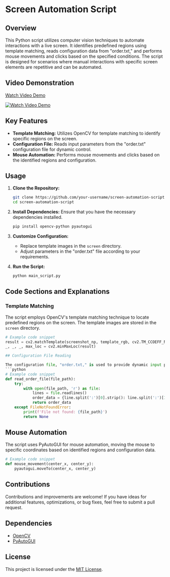 # Screen Automation Script

## Overview

This Python script utilizes computer vision techniques to automate interactions with a live screen. It identifies predefined regions using template matching, reads configuration data from "order.txt," and performs mouse movements and clicks based on the specified conditions. The script is designed for scenarios where manual interactions with specific screen elements are repetitive and can be automated.

## Video Demonstration

[Watch Video Demo](Tutorial.mp4)

[![Watch Video Demo](https://img.youtube.com/vi/33xtQYCoKmI/0.jpg)](https://www.youtube.com/watch?v=E07h_oSKJ5U)

## Key Features

- **Template Matching:** Utilizes OpenCV for template matching to identify specific regions on the screen.
- **Configuration File:** Reads input parameters from the "order.txt" configuration file for dynamic control.
- **Mouse Automation:** Performs mouse movements and clicks based on the identified regions and configuration.

## Usage

1. **Clone the Repository:**
    ```bash
    git clone https://github.com/your-username/screen-automation-script.git
    cd screen-automation-script
    ```

2. **Install Dependencies:**
    Ensure that you have the necessary dependencies installed.
    ```bash
    pip install opencv-python pyautogui
    ```

3. **Customize Configuration:**
    - Replace template images in the `screen` directory.
    - Adjust parameters in the "order.txt" file according to your requirements.

4. **Run the Script:**
    ```bash
    python main_script.py
    ```

## Code Sections and Explanations

### Template Matching

The script employs OpenCV's template matching technique to locate predefined regions on the screen. The template images are stored in the `screen` directory.

```python
# Example code snippet
result = cv2.matchTemplate(screenshot_np, template_rgb, cv2.TM_CCOEFF_NORMED)
_, _, _, max_loc = cv2.minMaxLoc(result)

## Configuration File Reading

The configuration file, "order.txt," is used to provide dynamic input parameters for the script, such as color and bet values.
```python
# Example code snippet
def read_order_file(file_path):
    try:
        with open(file_path, 'r') as file:
            lines = file.readlines()
            order_data = {line.split(':')[0].strip(): line.split(':')[1].strip() for line in lines}
            return order_data
    except FileNotFoundError:
        print(f'File not found: {file_path}')
        return None
```

## Mouse Automation

The script uses PyAutoGUI for mouse automation, moving the mouse to specific coordinates based on identified regions and configuration data.

```python
# Example code snippet
def mouse_movement(center_x, center_y):
    pyautogui.moveTo(center_x, center_y)
```



## Contributions

Contributions and improvements are welcome! If you have ideas for additional features, optimizations, or bug fixes, feel free to submit a pull request.

## Dependencies

- [OpenCV](https://pypi.org/project/opencv-python/)
- [PyAutoGUI](https://pypi.org/project/PyAutoGUI/)

## License

This project is licensed under the [MIT License](LICENSE).
